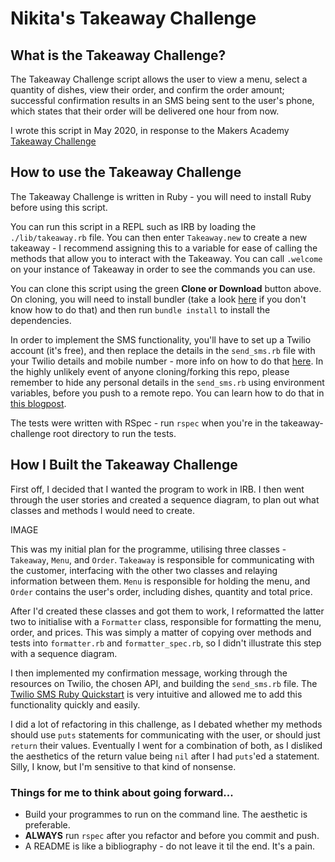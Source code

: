 Nikita's Takeaway Challenge
===========================

## What is the Takeaway Challenge?

The Takeaway Challenge script allows the user to view a menu, select a quantity of dishes, view their order, and confirm the order amount; successful confirmation results in an SMS being sent to the user's phone, which states that their order will be delivered one hour from now.

I wrote this script in May 2020, in response to the Makers Academy [Takeaway Challenge]()

## How to use the Takeaway Challenge

The Takeaway Challenge is written in Ruby - you will need to install Ruby before using this script.

You can run this script in a REPL such as IRB by loading the `./lib/takeaway.rb` file. You can then enter `Takeaway.new` to create a new takeaway -
I recommend assigning this to a variable for ease of calling the methods that allow you to interact with the Takeaway. You can call `.welcome` on your instance of Takeaway in order to see the commands you can use.

You can clone this script using the green **Clone or Download** button above. On cloning,
you will need to install bundler (take a look [here](https://bundler.io/) if you don't know how to do that)
and then run `bundle install` to install the dependencies.

In order to implement the SMS functionality, you'll have to set up a Twilio account (it's free), and then replace the details in the `send_sms.rb`
file with your Twilio details and mobile number - more info on how to do that [here](https://www.twilio.com/docs/sms/quickstart/ruby). In the highly unlikely event of anyone cloning/forking this repo, please remember to hide any personal details in the `send_sms.rb` using environment variables, before you push to a remote repo. You can learn how to do that in [this blogpost](https://www.twilio.com/blog/2017/01/how-to-set-environment-variables.html).

The tests were written with RSpec - run `rspec` when you're in the takeaway-challenge root directory to run the tests.

## How I Built the Takeaway Challenge

First off, I decided that I wanted the program to work in IRB. I then went through the user stories and created a sequence diagram, to plan out
what classes and methods I would need to create.

IMAGE

This was my initial plan for the programme, utilising three classes - `Takeaway`, `Menu`, and `Order`. `Takeaway` is responsible for communicating with the customer, interfacing with the other two classes and relaying information between them. `Menu` is responsible for holding the menu, and `Order` contains the user's order, including dishes, quantity and total price.

After I'd created these classes and got them to work, I reformatted the latter two to initialise with a `Formatter` class, responsible for formatting the menu, order, and prices. This was simply a matter of copying over methods and tests into `formatter.rb` and `formatter_spec.rb`, so I didn't illustrate this step with a sequence diagram.

I then implemented my confirmation message, working through the resources on Twilio, the chosen API, and building the `send_sms.rb` file. The [Twilio SMS Ruby Quickstart](https://www.twilio.com/docs/sms/quickstart/ruby) is very intuitive and allowed me to add this functionality quickly and easily.

I did a lot of refactoring in this challenge, as I debated whether my methods should use `puts` statements for communicating with the user, or should just `return` their values. Eventually I went for a combination of both, as I disliked the aesthetics of the return value being `nil` after I had `puts`'ed a statement. Silly, I know, but I'm sensitive to that kind of nonsense.

### Things for me to think about going forward...
- Build your programmes to run on the command line. The aesthetic is preferable.
- __ALWAYS__ run `rspec` after you refactor and before you commit and push.
- A README is like a bibliography - do not leave it til the end. It's a pain.
